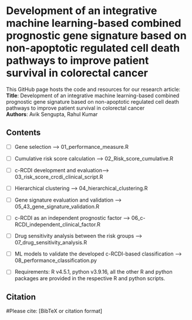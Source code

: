 # Development of an integrative machine learning-based combined prognostic gene signature based on non-apoptotic regulated cell death pathways to improve patient survival in colorectal cancer

This GitHub page hosts the code and resources for our research article:
**Title**: Development of an integrative machine learning-based combined prognostic gene signature based on non-apoptotic regulated cell death pathways to improve patient survival in colorectal cancer  
**Authors**: Avik Sengupta, Rahul Kumar

## Contents
- [ ] Gene selection --> 01_performance_measure.R
- [ ] Cumulative risk score calculation --> 02_Risk_score_cumulative.R
- [ ] c-RCDI development and evaluation--> 03_risk_score_crcdi_clinical_script.R
- [ ] Hierarchical clustering --> 04_hierarchical_clustering.R
- [ ] Gene signature evaluation and validation --> 05_43_gene_signature_validation.R
- [ ] c-RCDI as an independent prognostic factor --> 06_c-RCDI_independent_clinical_factor.R
- [ ] Drug sensitivity analysis between the risk groups --> 07_drug_sensitivity_analysis.R
- [ ] ML models to validate the developed c-RCDI-based classification --> 08_performance_classification.py

- [ ] Requirements: R v4.5.1, python v3.9.16, all the other R and python packages are provided in the respective R and python scripts.

## Citation
#Please cite: [BibTeX or citation format]
